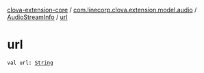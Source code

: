 [clova-extension-core](../../index.md) / [com.linecorp.clova.extension.model.audio](../index.md) / [AudioStreamInfo](index.md) / [url](./url.md)

# url

`val url: `[`String`](https://kotlinlang.org/api/latest/jvm/stdlib/kotlin/-string/index.html)